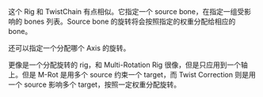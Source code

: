 这个 Rig 和 TwistChain 有点相似。它指定一个 source bone，在指定一组受影响的 bones 列表。Source bone 的旋转将会按照指定的权重分配给相应的 bone。

还可以指定一个分配哪个 Axis 的旋转。

更像是一个分配旋转的 rig，和 Multi-Rotation Rig 很像，但是只应用到一个轴上。但是 M-Rot 是用多个 source 约束一个 target，而 Twist Correction 则是用一个 source 影响多个 target，按照一定权重分配旋转。

